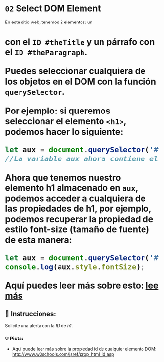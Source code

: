 # `02` Select DOM Element

En este sitio web, tenemos 2 elementos: un <H1> con el `ID #theTitle` y un párrafo con el `ID #theParagraph`.

Puedes seleccionar cualquiera de los objetos en el DOM con la función `querySelector`. 

Por ejemplo: si queremos seleccionar el elemento `<h1>`, podemos hacer lo siguiente:

```js
let aux = document.querySelector('#theTitle');
//La variable aux ahora contiene el elemento H1 DOM dentro.
```

Ahora que tenemos nuestro elemento h1 almacenado en `aux`, podemos acceder a cualquiera de las propiedades de h1, por ejemplo, podemos recuperar la propiedad de estilo font-size (tamaño de fuente) de esta manera:

```js
let aux = document.querySelector('#theTitle');
console.log(aux.style.fontSize);
```

Aquí puedes leer más sobre esto: [lee más](https://www.w3schools.com/jsref/prop_style_fontsize.asp)

## 📝 Instrucciones:

Solicite una alerta con la *ID* de *h1*.

### 💡 Pista:
- Aquí puede leer más sobre la propiedad id de cualquier elemento DOM: http://www.w3schools.com/jsref/prop_html_id.asp